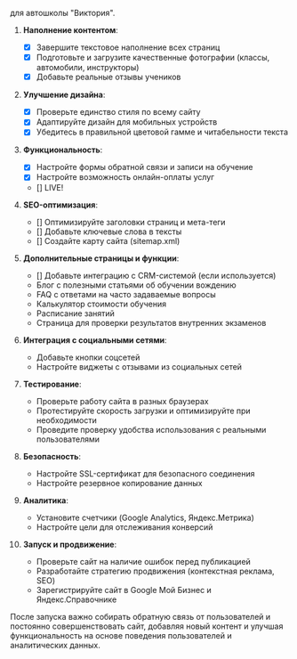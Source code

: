 для автошколы "Виктория". 

1. **Наполнение контентом**:
    
    - [x] Завершите текстовое наполнение всех страниц
    - [x] Подготовьте и загрузите качественные фотографии (классы, автомобили, инструкторы)
    - [x] Добавьте реальные отзывы учеников
2. **Улучшение дизайна**:
    
    - [x] Проверьте единство стиля по всему сайту
    - [x] Адаптируйте дизайн для мобильных устройств
    - [x] Убедитесь в правильной цветовой гамме и читабельности текста
3. **Функциональность**:
    
    - [x] Настройте формы обратной связи и записи на обучение
    - [x] Настройте возможность онлайн-оплаты услуг 
    - [] LIVE!
4. **SEO-оптимизация**:
    
    - [] Оптимизируйте заголовки страниц и мета-теги
    - [] Добавьте ключевые слова в тексты
    - [] Создайте карту сайта (sitemap.xml)
5. **Дополнительные страницы и функции**:

    - [] Добавьте интеграцию с CRM-системой (если используется)
    - Блог с полезными статьями об обучении вождению
    - FAQ с ответами на часто задаваемые вопросы
    - Калькулятор стоимости обучения
    - Расписание занятий
    - Страница для проверки результатов внутренних экзаменов
6. **Интеграция с социальными сетями**:
    
    - Добавьте кнопки соцсетей
    - Настройте виджеты с отзывами из социальных сетей
7. **Тестирование**:
    
    - Проверьте работу сайта в разных браузерах
    - Протестируйте скорость загрузки и оптимизируйте при необходимости
    - Проведите проверку удобства использования с реальными пользователями
8. **Безопасность**:
    
    - Настройте SSL-сертификат для безопасного соединения
    - Настройте резервное копирование данных
9. **Аналитика**:
    
    - Установите счетчики (Google Analytics, Яндекс.Метрика)
    - Настройте цели для отслеживания конверсий
10. **Запуск и продвижение**:
    
    - Проверьте сайт на наличие ошибок перед публикацией
    - Разработайте стратегию продвижения (контекстная реклама, SEO)
    - Зарегистрируйте сайт в Google Мой Бизнес и Яндекс.Справочнике

После запуска важно собирать обратную связь от пользователей и постоянно совершенствовать сайт, добавляя новый контент и улучшая функциональность на основе поведения пользователей и аналитических данных.

